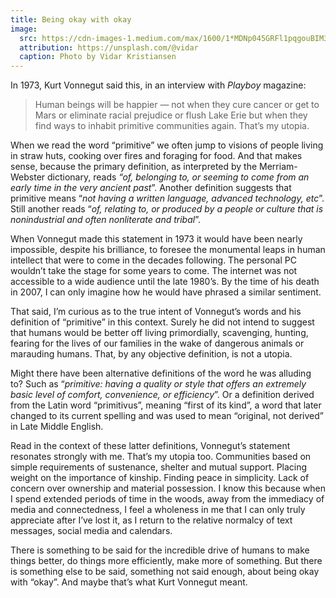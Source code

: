 ```yaml
---
title: Being okay with okay
image:
  src: https://cdn-images-1.medium.com/max/1600/1*MDNp045GRFl1pqgouBIM3g.jpeg
  attribution: https://unsplash.com/@vidar
  caption: Photo by Vidar Kristiansen
---
```


In 1973, Kurt Vonnegut said this, in an interview with *Playboy* magazine:

> Human beings will be happier — not when they cure cancer or get to Mars or
> eliminate racial prejudice or flush Lake Erie but when they find ways to inhabit
primitive communities again. That’s my utopia.

When we read the word “primitive” we often jump to visions of people living in
straw huts, cooking over fires and foraging for food. And that makes sense,
because the primary definition, as interpreted by the Merriam-Webster
dictionary, reads *“of, belonging to, or seeming to come from an early time in
the very ancient past*”. Another definition suggests that primitive means “*not
having a written language, advanced technology, etc*”. Still another reads “*of,
relating to, or produced by a people or culture that is nonindustrial and often
nonliterate and tribal*”.

When Vonnegut made this statement in 1973 it would have been nearly impossible,
despite his brilliance, to foresee the monumental leaps in human intellect that
were to come in the decades following. The personal PC wouldn’t take the stage
for some years to come. The internet was not accessible to a wide audience until
the late 1980’s. By the time of his death in 2007, I can only imagine how he
would have phrased a similar sentiment.

That said, I’m curious as to the true intent of Vonnegut’s words and his
definition of “primitive” in this context. Surely he did not intend to suggest
that humans would be better off living primordially, scavenging, hunting,
fearing for the lives of our families in the wake of dangerous animals or
marauding humans. That, by any objective definition, is not a utopia.

Might there have been alternative definitions of the word he was alluding to?
Such as “*primitive:* *having a quality or style that offers an extremely basic
level of comfort, convenience, or efficiency*”. Or a definition derived from the
Latin word “primitivus”, meaning “first of its kind”, a word that later changed
to its current spelling and was used to mean “original, not derived” in Late
Middle English.

Read in the context of these latter definitions, Vonnegut’s statement resonates
strongly with me. That’s my utopia too. Communities based on simple requirements
of sustenance, shelter and mutual support. Placing weight on the importance of
kinship. Finding peace in simplicity. Lack of concern over ownership and
material possession. I know this because when I spend extended periods of time
in the woods, away from the immediacy of media and connectedness, I feel a
wholeness in me that I can only truly appreciate after I’ve lost it, as I return
to the relative normalcy of text messages, social media and calendars.

There is something to be said for the incredible drive of humans to make things
better, do things more efficiently, make more of something. But there is
something else to be said, something not said enough, about being okay with
“okay”. And maybe that’s what Kurt Vonnegut meant.
